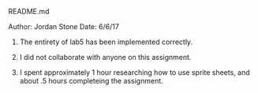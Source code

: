 README.md 

Author:	Jordan Stone
Date:	6/6/17


1) The entirety of lab5 has been implemented correctly. 

2) I did not collaborate with anyone on this assignment.

3) I spent approximately 1 hour researching how to use sprite sheets, and about .5 hours completeing 	the assignment.
